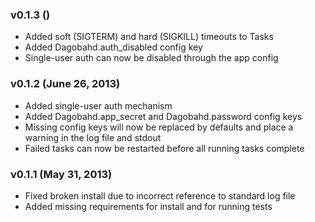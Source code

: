 ### v0.1.3 ()

  * Added soft (SIGTERM) and hard (SIGKILL) timeouts to Tasks
  * Added Dagobahd.auth_disabled config key
  * Single-user auth can now be disabled through the app config

### v0.1.2 (June 26, 2013)

 * Added single-user auth mechanism
 * Added Dagobahd.app_secret and Dagobahd.password config keys
 * Missing config keys will now be replaced by defaults and place a warning in the log file and stdout
 * Failed tasks can now be restarted before all running tasks complete

### v0.1.1 (May 31, 2013)

 * Fixed broken install due to incorrect reference to standard log file
 * Added missing requirements for install and for running tests
